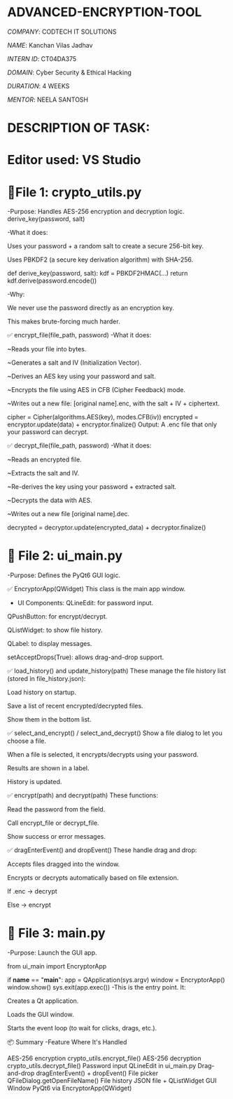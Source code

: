 # ADVANCED-ENCRYPTION-TOOL

*COMPANY*: CODTECH IT SOLUTIONS

*NAME*:  Kanchan Vilas Jadhav

*INTERN ID*: CT04DA375

*DOMAIN*: Cyber Security & Ethical Hacking

*DURATION*: 4 WEEKS

*MENTOR*: NEELA SANTOSH

# DESCRIPTION OF TASK: 

# Editor used: VS Studio

# 📁File 1: crypto_utils.py
-Purpose: Handles AES-256 encryption and decryption logic.
 derive_key(password, salt)

-What it does:

Uses your password + a random salt to create a secure 256-bit key.

Uses PBKDF2 (a secure key derivation algorithm) with SHA-256.

def derive_key(password, salt):
    kdf = PBKDF2HMAC(...)
    return kdf.derive(password.encode())

-Why:

We never use the password directly as an encryption key.

This makes brute-forcing much harder.

✅ encrypt_file(file_path, password)
-What it does:

~Reads your file into bytes.

~Generates a salt and IV (Initialization Vector).

~Derives an AES key using your password and salt.

~Encrypts the file using AES in CFB (Cipher Feedback) mode.

~Writes out a new file: [original name].enc, with the salt + IV + ciphertext.


cipher = Cipher(algorithms.AES(key), modes.CFB(iv))
encrypted = encryptor.update(data) + encryptor.finalize()
Output: A .enc file that only your password can decrypt.

✅ decrypt_file(file_path, password)
-What it does:

~Reads an encrypted file.

~Extracts the salt and IV.

~Re-derives the key using your password + extracted salt.

~Decrypts the data with AES.

~Writes out a new file [original name].dec.

decrypted = decryptor.update(encrypted_data) + decryptor.finalize()


# 📁 File 2: ui_main.py
-Purpose: Defines the PyQt6 GUI logic.

✅ EncryptorApp(QWidget)
This class is the main app window.

- UI Components:
QLineEdit: for password input.

QPushButton: for encrypt/decrypt.

QListWidget: to show file history.

QLabel: to display messages.

setAcceptDrops(True): allows drag-and-drop support.

✅ load_history() and update_history(path)
These manage the file history list (stored in file_history.json):

Load history on startup.

Save a list of recent encrypted/decrypted files.

Show them in the bottom list.

✅ select_and_encrypt() / select_and_decrypt()
Show a file dialog to let you choose a file.

When a file is selected, it encrypts/decrypts using your password.

Results are shown in a label.

History is updated.

✅ encrypt(path) and decrypt(path)
These functions:

Read the password from the field.

Call encrypt_file or decrypt_file.

Show success or error messages.

✅ dragEnterEvent() and dropEvent()
These handle drag and drop:

Accepts files dragged into the window.

Encrypts or decrypts automatically based on file extension.

If .enc → decrypt

Else → encrypt

# 📁 File 3: main.py
-Purpose: Launch the GUI app.

from ui_main import EncryptorApp

if __name__ == "__main__":
    app = QApplication(sys.argv)
    window = EncryptorApp()
    window.show()
    sys.exit(app.exec())
-This is the entry point. It:

Creates a Qt application.

Loads the GUI window.

Starts the event loop (to wait for clicks, drags, etc.).

📦 Summary
-Feature	Where It's Handled

AES-256 encryption	crypto_utils.encrypt_file()
AES-256 decryption	crypto_utils.decrypt_file()
Password input	QLineEdit in ui_main.py
Drag-and-drop	dragEnterEvent() + dropEvent()
File picker	QFileDialog.getOpenFileName()
File history	JSON file + QListWidget
GUI Window	PyQt6 via EncryptorApp(QWidget)

